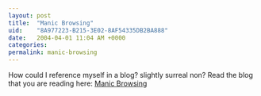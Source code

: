 ```yaml
---
layout: post
title:  "Manic Browsing"
uid:	"8A977223-B215-3E02-8AF54335DB2BA888"
date:   2004-04-01 11:04 AM +0000
categories: 
permalink: manic-browsing
---
```

How could I reference myself in a blog? slightly surreal non?
Read the blog that you are reading here: 
<a href="http://cybersonic.blogspot.com/">Manic Browsing</a>